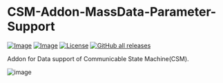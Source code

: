 # CSM-Addon-MassData-Parameter-Support

[![Image](https://www.vipm.io/package/nevstop_lib_csm_massdata_parameter_support/badge.svg?metric=installs)](https://www.vipm.io/package/nevstop_lib_csm_massdata_parameter_support/)
[![Image](https://www.vipm.io/package/nevstop_lib_csm_massdata_parameter_support/badge.svg?metric=stars)](https://www.vipm.io/package/nevstop_lib_csm_massdata_parameter_support/)
[![License](https://img.shields.io/badge/License-Apache_2.0-blue.svg)](https://opensource.org/licenses/Apache-2.0)
[![GitHub all releases](https://img.shields.io/github/downloads/NEVSTOP-LAB/CSM-MassData-Parameter-Support/total)](https://github.com/NEVSTOP-LAB/CSM-MassData-Parameter-Support/releases)

Addon for Data support of Communicable State Machine(CSM).

![image](https://github.com/NEVSTOP-LAB/CSM-MassData-Parameter-Support/assets/8196752/67a445ef-dab6-4521-bde5-ffc6f1ed0993)
